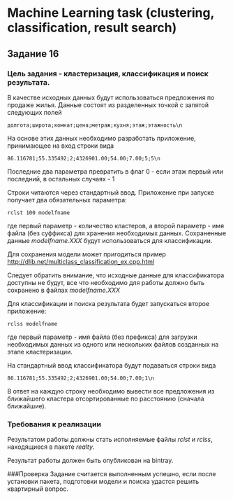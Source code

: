 # Machine Learning task (clustering, classification, result search)
## Задание 16
### Цель задания - кластеризация, классификация и поиск результата.
В качестве исходных данных будут использоваться предложения по
продаже жилья. Данные состоят из разделенных точкой с запятой
следующих полей
```
долгота;широта;комнат;цена;метраж;кухня;этаж;этажность\n
```
На основе этих данных необходимо разработать приложение, принимающее
на вход строки вида
```
86.116781;55.335492;2;4326901.00;54.00;7.00;5;5\n
```
Последние два параметра превратить в флаг 0 - если этаж первый или
последний, в остальных случаях - 1

Строки читаются через стандартный ввод.   Приложение при запуске
получает два обязательных параметра:
```
rclst 100 modelfname
```
где первый параметр - количество кластеров, а второй параметр - имя
файла (без суффикса) для хранения необходимых данных. Сохраненные
данные *modelfname.XXX*
будут использоваться для классификации.

Для сохранения модели может пригодиться пример http://dlib.net/multiclass_classification_ex.cpp.html

Следует обратить внимание, что исходные данные для классификатора
доступны не будут, все что необходимо для работы должно быть сохранено
в файлах *modelfname.XXX*

Для  классификации  и  поиска  результата  будет  запускаться  второе
приложение:

```
rclss modelfname
```
где  первый  параметр  -  имя  файла  (без  префикса)  для  загрузки
необходимых данных из одного или нескольких файлов созданных на
этапе кластеризации.

На стандартный ввод классификатора будут подаваться строки вида

```
86.116781;55.335492;2;4326901.00;54.00;7.00;1\n
```

В  ответ  на  каждую  строку  необходимо  вывести  все  предложения
из  ближайшего  кластера  отсортированные  по  расстоянию  (сначала
ближайшие).

### Требования к реализации
Результатом работы должны стать исполняемые файлы *rclst*
и *rclss*, находящиеся в пакете *realty*.

Результат работы должен быть опубликован на bintray.

###Проверка
Задание считается выполненным успешно, если после установки пакета,
подготовки модели и поиска удастся решить квартирный вопрос.
